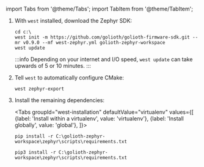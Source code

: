 import Tabs from '@theme/Tabs';
import TabItem from '@theme/TabItem';

1. With `west` installed, download the Zephyr SDK:

    ```shell
    cd c:\
    west init -m https://github.com/golioth/golioth-firmware-sdk.git --mr v0.9.0 --mf west-zephyr.yml golioth-zephyr-workspace
    west update
    ```

    :::info
    Depending on your internet and I/O speed, `west update` can take upwards of 5 or 10 minutes.
    :::

2. Tell `west` to automatically configure CMake:

    ```
    west zephyr-export
    ```

3. Install the remaining dependencies:

    <Tabs
    groupId="west-installation"
    defaultValue="virtualenv"
    values={[
    {label: 'Install within a virtualenv', value: 'virtualenv'},
    {label: 'Install globally', value: 'global'},
    ]}>
    <TabItem value="virtualenv">

    ```
    pip install -r C:\golioth-zephyr-workspace\zephyr\scripts\requirements.txt
    ```

    </TabItem>
    <TabItem value="global">

    ```
    pip3 install -r C:\golioth-zephyr-workspace\zephyr\scripts\requirements.txt
    ```

    </TabItem>
    </Tabs>
